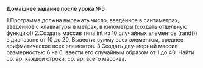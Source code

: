 **Домашнее задание после урока №5**

1.Программа должна выражать число, введённое в сантиметрах, введенное с клавиатуры в метрах, в километры (создать отдельную функцию!)
2.Создать массив типа int из 10 случайных элементов (rand()) в диапазоне от 10 до 20. Вывести: сумму всех элементом, среднее арифмитическое всех элементов.
3.Создать дву-мерный массив размерностью 6 на 6, ввести его случайным образом от 1 до 40. Найти ср. ар. каждой строки, ср. ар. всего массива.



